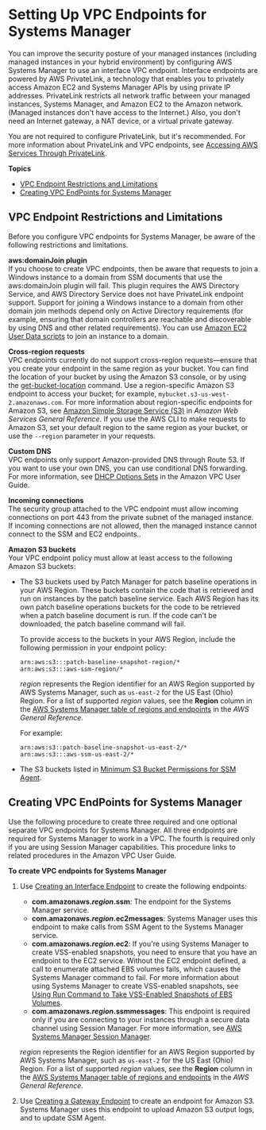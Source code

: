 # Setting Up VPC Endpoints for Systems Manager<a name="sysman-setting-up-vpc"></a>

You can improve the security posture of your managed instances \(including managed instances in your hybrid environment\) by configuring AWS Systems Manager to use an interface VPC endpoint\. Interface endpoints are powered by AWS PrivateLink, a technology that enables you to privately access Amazon EC2 and Systems Manager APIs by using private IP addresses\. PrivateLink restricts all network traffic between your managed instances, Systems Manager, and Amazon EC2 to the Amazon network\. \(Managed instances don't have access to the Internet\.\) Also, you don't need an Internet gateway, a NAT device, or a virtual private gateway\. 

You are not required to configure PrivateLink, but it's recommended\. For more information about PrivateLink and VPC endpoints, see [Accessing AWS Services Through PrivateLink](https://docs.aws.amazon.com/vpc/latest/userguide/VPC_Introduction.html#what-is-privatelink)\.

**Topics**
+ [VPC Endpoint Restrictions and Limitations](#vpc-requirements-and-limitations)
+ [Creating VPC EndPoints for Systems Manager](#sysman-setting-up-vpc-create)

## VPC Endpoint Restrictions and Limitations<a name="vpc-requirements-and-limitations"></a>

Before you configure VPC endpoints for Systems Manager, be aware of the following restrictions and limitations\.

**aws:domainJoin plugin**  
If you choose to create VPC endpoints, then be aware that requests to join a Windows instance to a domain from SSM documents that use the aws:domainJoin plugin will fail\. This plugin requires the AWS Directory Service, and AWS Directory Service does not have PrivateLink endpoint support\. Support for joining a Windows instance to a domain from other domain join methods depend only on Active Directory requirements \(for example, ensuring that domain controllers are reachable and discoverable by using DNS and other related requirements\)\. You can use [Amazon EC2 User Data scripts](https://docs.aws.amazon.com/AWSEC2/latest/WindowsGuide/ec2-windows-user-data.html) to join an instance to a domain\.

**Cross\-region requests**  
VPC endpoints currently do not support cross\-region requests—ensure that you create your endpoint in the same region as your bucket\. You can find the location of your bucket by using the Amazon S3 console, or by using the [get\-bucket\-location](https://docs.aws.amazon.com/cli/latest/reference/s3api/get-bucket-location.html) command\. Use a region\-specific Amazon S3 endpoint to access your bucket; for example, `mybucket.s3-us-west-2.amazonaws.com`\. For more information about region\-specific endpoints for Amazon S3, see [Amazon Simple Storage Service \(S3\)](https://docs.aws.amazon.com/general/latest/gr/rande.html#s3_region) in *Amazon Web Services General Reference*\. If you use the AWS CLI to make requests to Amazon S3, set your default region to the same region as your bucket, or use the `--region` parameter in your requests\.

**Custom DNS**  
VPC endpoints only support Amazon\-provided DNS through Route 53\. If you want to use your own DNS, you can use conditional DNS forwarding\. For more information, see [DHCP Options Sets](https://docs.aws.amazon.com/vpc/latest/userguide/VPC_DHCP_Options.html) in the Amazon VPC User Guide\.

**Incoming connections**  
The security group attached to the VPC endpoint must allow incoming connections on port 443 from the private subnet of the managed instance\. If incoming connections are not allowed, then the managed instance cannot connect to the SSM and EC2 endpoints\.\.

**Amazon S3 buckets**  
Your VPC endpoint policy must allow at least access to the following Amazon S3 buckets:
+ The S3 buckets used by Patch Manager for patch baseline operations in your AWS Region\. These buckets contain the code that is retrieved and run on instances by the patch baseline service\. Each AWS Region has its own patch baseline operations buckets for the code to be retrieved when a patch baseline document is run\. If the code can't be downloaded, the patch baseline command will fail\. 

  To provide access to the buckets in your AWS Region, include the following permission in your endpoint policy:

  ```
  arn:aws:s3:::patch-baseline-snapshot-region/*
  arn:aws:s3:::aws-ssm-region/*
  ```

  *region* represents the Region identifier for an AWS Region supported by AWS Systems Manager, such as `us-east-2` for the US East \(Ohio\) Region\. For a list of supported *region* values, see the **Region** column in the [AWS Systems Manager table of regions and endpoints](https://docs.aws.amazon.com/general/latest/gr/rande.html#ssm_region) in the *AWS General Reference*\.

  For example:

  ```
  arn:aws:s3::patch-baseline-snapshot-us-east-2/*
  arn:aws:s3:::aws-ssm-us-east-2/*
  ```
+ The S3 buckets listed in [Minimum S3 Bucket Permissions for SSM Agent](ssm-agent-minimum-s3-permissions.md)\.

## Creating VPC EndPoints for Systems Manager<a name="sysman-setting-up-vpc-create"></a>

Use the following procedure to create three required and one optional separate VPC endpoints for Systems Manager\. All three endpoints are required for Systems Manager to work in a VPC\. The fourth is required only if you are using Session Manager capabilities\. This procedure links to related procedures in the Amazon VPC User Guide\. 

**To create VPC endpoints for Systems Manager**

1. Use [Creating an Interface Endpoint](https://docs.aws.amazon.com/vpc/latest/userguide/vpce-interface.html#create-interface-endpoint) to create the following endpoints:
   + **com\.amazonaws\.*region*\.ssm**: The endpoint for the Systems Manager service\.
   + **com\.amazonaws\.*region*\.ec2messages**: Systems Manager uses this endpoint to make calls from SSM Agent to the Systems Manager service\.
   + **com\.amazonaws\.*region*\.ec2**: If you're using Systems Manager to create VSS\-enabled snapshots, you need to ensure that you have an endpoint to the EC2 service\. Without the EC2 endpoint defined, a call to enumerate attached EBS volumes fails, which causes the Systems Manager command to fail\. For more information about using Systems Manager to create VSS\-enabled snapshots, see [Using Run Command to Take VSS\-Enabled Snapshots of EBS Volumes](integration-vss.md)\.
   + **com\.amazonaws\.*region*\.ssmmessages**: This endpoint is required only if you are connecting to your instances through a secure data channel using Session Manager\. For more information, see [AWS Systems Manager Session Manager](session-manager.md)\.

   *region* represents the Region identifier for an AWS Region supported by AWS Systems Manager, such as `us-east-2` for the US East \(Ohio\) Region\. For a list of supported *region* values, see the **Region** column in the [AWS Systems Manager table of regions and endpoints](https://docs.aws.amazon.com/general/latest/gr/rande.html#ssm_region) in the *AWS General Reference*\.

1. Use [Creating a Gateway Endpoint](https://docs.aws.amazon.com/vpc/latest/userguide/vpce-gateway.html#create-gateway-endpoint) to create an endpoint for Amazon S3\. Systems Manager uses this endpoint to upload Amazon S3 output logs, and to update SSM Agent\.